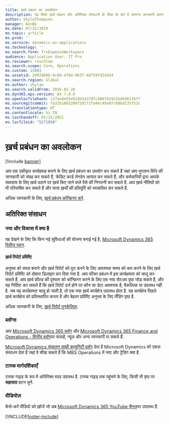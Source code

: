 ```yaml
---
title: ख़र्च प्रबंधन का अवलोकन
description: यह विषय ख़र्च प्रबंधन और अतिरिक्त संसाधनों के लिंक के बारे में सामान्य जानकारी प्रदान करता है. आप एक एकीकृत कार्यप्रवाह बनाने के लिए ख़र्च प्रबंधन का उपयोग कर सकते हैं जहां आप भुगतान विधि की जानकारी को संग्रह कर सकते हैं, क्रेडिट कार्ड लेनदेन आयात कर सकते हैं, और कर्मचारियों द्वारा आपके व्यवसाय के लिए खर्च उठाने पर ख़र्च किए जाने वाले पैसे की निगरानी कर सकते हैं.
author: ShylaThompson
manager: AnnBe
ms.date: 07/25/2019
ms.topic: article
ms.prod: ''
ms.service: dynamics-ax-applications
ms.technology: ''
ms.search.form: TrvExpenseWorkspace
audience: Application User, IT Pro
ms.reviewer: roschlom
ms.search.scope: Core, Operations
ms.custom: 15001
ms.assetid: 2d97d69b-9c08-4f0d-9637-68759fd34d34
ms.search.region: Global
ms.author: shylaw
ms.search.validFrom: 2016-02-28
ms.dyn365.ops.version: AX 7.0.0
ms.openlocfilehash: c27eede55e01dd1437dfc480741922ed9d617bff
ms.sourcegitcommit: fa32b1893286f20271fa4ec4be8fc68bd135f53c
ms.translationtype: HT
ms.contentlocale: hi-IN
ms.lasthandoff: 02/15/2021
ms.locfileid: "5271850"
---
```

# <a name="expense-management-overview"></a>ख़र्च प्रबंधन का अवलोकन

[!include [banner](../includes/banner.md)]

आप एक एकीकृत कार्यप्रवाह बनाने के लिए ख़र्च प्रबंधन का उपयोग कर सकते हैं जहां आप भुगतान विधि की जानकारी को संग्रह कर सकते हैं, क्रेडिट कार्ड लेनदेन आयात कर सकते हैं, और कर्मचारियों द्वारा आपके व्यवसाय के लिए खर्च उठाने पर ख़र्च किए जाने वाले पैसे की निगरानी कर सकते हैं. आप ख़र्च नीतियों को भी परिभाषित कर सकते हैं और यात्रा ख़र्चों की प्रतिपूर्ति को स्वचालित कर सकते हैं.

अधिक जानकारी के लिए, [ख़र्च प्रबंधन कॉन्फ़िगर करें](plan-expense-management.md).

## <a name="additional-resources"></a>अतिरिक्त संसाधन

### <a name="whats-new-and-in-development"></a>नया और विकास में क्या है

यह देखने के लिए कि किन नई सुविधाओं की योजना बनाई गई है, [Microsoft Dynamics 365 रिलीज प्लान](https://go.microsoft.com/fwlink/?linkid=2010158).

#### <a name="expense-report-entry"></a>ख़र्च रिपोर्ट प्रविष्टि

अनुभव को सरल बनाने और ख़र्च रिपोर्ट को पूरा करने के लिए आवश्यक समय को कम करने के लिए ख़र्च रिपोर्ट प्रविष्टि को दोबारा डिज़ाइन कर दिया गया है. आप फीचर प्रबंधन में इस कार्यक्षमता को चालू कर सकते हैं. आप ख़र्च फ़ील्ड की दृश्यता को कॉन्फ़िगर करने के लिए एक नया सेटअप पृष्ठ जोड़ सकते हैं, और यह निर्दिष्ट कर सकते हैं कि ख़र्च रिपोर्ट दर्ज होने पर कौन सा डेटा आवश्यक है, वैकल्पिक या उपलब्ध नहीं है. जब यह कार्यक्षमता चालू हो जाती है, तो एक नया ख़र्च कार्यक्षेत्र उपलब्ध होता है. यह कार्यक्षेत्र पिछले ख़र्च कार्यक्षेत्र को प्रतिस्थापित करता है और बेहतर प्रविष्टि अनुभव के लिए लैंडिंग पृष्ठ है.

अधिक जानकारी के लिए, [ख़र्च रिपोर्ट पुनर्कल्पित](ExpenseWorkspaceNew.md).

### <a name="blogs"></a>ब्लॉग्स

आप [Microsoft Dynamics 365 ब्लॉग](https://community.dynamics.com/b/msftdynamicsblog?c=Enterprise) और [Microsoft Dynamics 365 Finance and Operations - वित्तीय ब्लॉग](https://community.dynamics.com/365/financeandoperations/b/financials)पर सलाहें, न्यूज़ और अन्य जानकारी पा सकते हैं.

[Microsoft Dynamics संचालन साथी कम्युनिटी ब्लॉग](https://community.dynamics.com/partner/b/operationspartnercommunityblog) देता है Microsoft Dynamics को एकल संसाधन देता है जहां वे सीख सकते हैं कि MBS Operations में नया और ट्रेंडिंग क्या है.

### <a name="task-guides"></a>टास्क मार्गदर्शिकाएँ

टास्क गाइड के रूप में अतिरिक्त मदद उपलब्ध है. टास्क गाइड तक पहुंचने के लिए, किसी भी पृष्ठ पर **सहायता** बटन चुनें.

### <a name="videos"></a>वीडियोज़

कैसे-करें वीडियो को ख़ोजें जो अब [Microsoft Dynamics 365 YouTube चैनल](https://www.youtube.com/channel/UCJGCg4rB3QSs8y_1FquelBQ)पर उपलब्ध हैं.


[!INCLUDE[footer-include](../includes/footer-banner.md)]